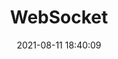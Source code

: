 ---
title: WebSocket
date: 2021-08-11 18:40:09
summary: 聊聊 WebSocket
categories: 
tags:
img: https://cdn.jsdelivr.net/gh/GoldArowana/static_source@main/images/cover/co204-m.jpg
tinyImg: https://cdn.jsdelivr.net/gh/GoldArowana/static_source@main/images/tiny/cover/co204.jpg
---